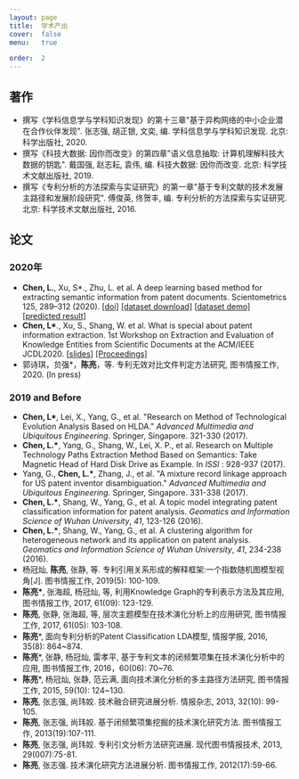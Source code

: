 ```yaml
---
layout: page
title:  学术产出
cover:  false
menu:   true

order:  2
---
```

## 著作
* 撰写《学科信息学与学科知识发现》的第十三章"基于异构网络的中小企业潜在合作伙伴发现".  张志强, 胡正银, 文奕, 编. 学科信息学与学科知识发现. 北京: 科学出版社, 2020.
* 撰写《科技大数据: 因你而改变》的第四章"语义信息抽取: 计算机理解科技大数据的钥匙".  戴国强, 赵志耘, 袁伟, 编. 科技大数据: 因你而改变. 北京: 科学技术文献出版社, 2019.
* 撰写《专利分析的方法探索与实证研究》的第一章"基于专利文献的技术发展主路径和发展阶段研究". 傅俊英, 佟贺丰, 编. 专利分析的方法探索与实证研究. 北京: 科学技术文献出版社, 2016.  

## 论文
### **2020年**
* **Chen, L.**, Xu, S*., Zhu, L. et al. A deep learning based method for  extracting semantic information from patent documents. Scientometrics  125, 289–312 (2020).  [[doi]](https://doi.org/10.1007/s11192-020-03634-y) [[dataset download]](https://github.com/awesome-patent-mining/TFH_Annotated_Dataset) [[dataset demo]](http://121.36.92.58:8001)  [[predicted result]](http://121.36.92.58:8002)
* **Chen, L\***., Xu, S., Shang, W. et al. What is special about patent information extraction. 1st Workshop on Extraction and Evaluation of Knowledge Entities from Scientific Documents at the ACM/IEEE JCDL2020. [[slides](https://eeke2020.github.io/slides/Patent%20information%20extraction.pdf)] [[Proceedings]](http://ceur-ws.org/Vol-2658/)
* 郭诗琪，贠强\*，**陈亮**，等. 专利无效对比文件判定方法研究, 图书情报工作, 2020. (In press)  
### **2019 and Before**
* **Chen, L\***, Lei, X., Yang, G., et al. "Research on Method of Technological Evolution Analysis Based on HLDA." *Advanced Multimedia and Ubiquitous Engineering*. Springer, Singapore. 321-330 (2017).
* **Chen, L.\***, Yang, G., Shang, W., Lei, X. P., et al. Research on Multiple Technology Paths Extraction Method Based on Semantics: Take Magnetic Head of Hard Disk Drive as Example. In *ISSI* : 928-937 (2017).
* Yang, G., **Chen, L.\***, Zhang, J., et al. "A mixture record linkage approach for US patent inventor disambiguation." *Advanced Multimedia and Ubiquitous Engineering*. Springer, Singapore. 331-338 (2017).
* **Chen, L.\***, Shang, W., Yang, G., et al. A topic model integrating patent classification information for patent analysis. *Geomatics and Information Science of Wuhan University*, *41*, 123-126 (2016).
* **Chen, L.\***, Shang, W., Yang, G., et al. A clustering algorithm for heterogeneous network and its application on patent analysis. *Geomatics and Information Science of Wuhan University*, *41*, 234-238 (2016).
* 杨冠灿, **陈亮**, 张静, 等. 专利引用关系形成的解释框架:一个指数随机图模型视角[J]. 图书情报工作, 2019(5): 100-109.
* **陈亮\***, 张海超, 杨冠灿, 等, 利用Knowledge Graph的专利表示方法及其应用, 图书情报工作, 2017, 61(09): 123-129.
* **陈亮**, 张静, 张海超, 等, 层次主题模型在技术演化分析上的应用研究, 图书情报工作, 2017, 61(05): 103-108.
* **陈亮***, 面向专利分析的Patent Classification LDA模型, 情报学报, 2016, 35(8): 864~874.
* **陈亮***, 张静, 杨冠灿, 雷孝平, 基于专利文本的闭频繁项集在技术演化分析中的应用, 图书情报工作, 2016，60(06): 70~76.
* **陈亮***, 杨冠灿, 张静, 范云满, 面向技术演化分析的多主路径方法研究, 图书情报工作, 2015, 59(10): 124~130.
* **陈亮**, 张志强, 尚玮姣. 技术融合研究进展分析. 情报杂志, 2013, 32(10): 99-105.
* **陈亮**, 张志强, 尚玮姣. 基于闭频繁项集挖掘的技术演化研究方法. 图书情报工作, 2013(19):107-111.
* **陈亮**, 张志强, 尚玮姣. 专利引文分析方法研究进展. 现代图书情报技术, 2013, 29(007):75-81.
* **陈亮**, 张志强. 技术演化研究方法进展分析. 图书情报工作, 2012(17):59-66.




